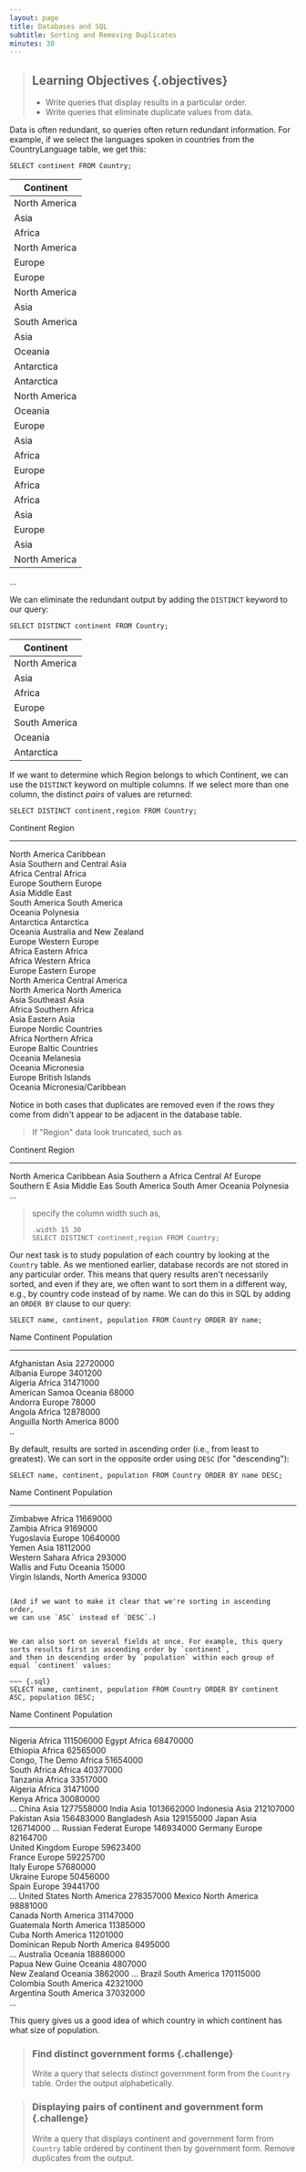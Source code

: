 ```yaml
---
layout: page
title: Databases and SQL
subtitle: Sorting and Removing Duplicates
minutes: 30
---
```

> ## Learning Objectives {.objectives}
>
> *   Write queries that display results in a particular order.
> *   Write queries that eliminate duplicate values from data.

Data is often redundant,
so queries often return redundant information.
For example,
if we select the languages spoken in countries from the CountryLanguage table, 
we get this:

~~~ {.sql}
SELECT continent FROM Country;
~~~


|Continent    |
|-------------|
|North America|
|Asia         |
|Africa       |
|North America|
|Europe       |
|Europe       |
|North America|
|Asia         |
|South America|
|Asia         |
|Oceania      |
|Antarctica   |
|Antarctica   |
|North America|
|Oceania      |
|Europe       |
|Asia         |
|Africa       |
|Europe       |
|Africa       |
|Africa       |
|Asia         |
|Europe       |
|Asia         |
|North America|

...

We can eliminate the redundant output by adding the `DISTINCT` keyword
to our query:

~~~ {.sql}
SELECT DISTINCT continent FROM Country;
~~~

|Continent    |
|-------------|
|North America|
|Asia         |
|Africa       |
|Europe       |
|South America|
|Oceania      |
|Antarctica   |


If we want to determine which Region belongs to which Continent, 
we can use the `DISTINCT` keyword on multiple columns.
If we select more than one column,
the distinct *pairs* of values are returned:

~~~ {.sql}
SELECT DISTINCT continent,region FROM Country;
~~~

Continent        Region                        
---------------  ------------------------------
North America    Caribbean                     
Asia             Southern and Central Asia     
Africa           Central Africa                
Europe           Southern Europe               
Asia             Middle East                   
South America    South America                 
Oceania          Polynesia                     
Antarctica       Antarctica                    
Oceania          Australia and New Zealand     
Europe           Western Europe                
Africa           Eastern Africa                
Africa           Western Africa                
Europe           Eastern Europe                
North America    Central America               
North America    North America                 
Asia             Southeast Asia                
Africa           Southern Africa               
Asia             Eastern Asia                  
Europe           Nordic Countries              
Africa           Northern Africa               
Europe           Baltic Countries              
Oceania          Melanesia                     
Oceania          Micronesia                    
Europe           British Islands               
Oceania          Micronesia/Caribbean  

Notice in both cases that duplicates are removed
even if the rows they come from didn't appear to be adjacent in the database table.

> If "Region" data look truncated, such as
>

Continent        Region    
---------------  ----------
North America    Caribbean 
Asia             Southern a
Africa           Central Af
Europe           Southern E
Asia             Middle Eas
South America    South Amer
Oceania          Polynesia 
...

> specify the column width such as,
>
> ~~~{.sql}
> .width 15 30
> SELECT DISTINCT continent,region FROM Country;
> ~~~


Our next task is to study population of each country by looking at the `Country` table.
As we mentioned earlier,
database records are not stored in any particular order.
This means that query results aren't necessarily sorted,
and even if they are,
we often want to sort them in a different way,
e.g., by country code instead of by name.
We can do this in SQL by adding an `ORDER BY` clause to our query:

~~~ {.sql}
SELECT name, continent, population FROM Country ORDER BY name;
~~~

Name             Continent                       Population
---------------  ------------------------------  ----------
Afghanistan      Asia                            22720000  
Albania          Europe                          3401200   
Algeria          Africa                          31471000  
American Samoa   Oceania                         68000     
Andorra          Europe                          78000     
Angola           Africa                          12878000  
Anguilla         North America                   8000   
..

By default,
results are sorted in ascending order (i.e., from least to greatest).
We can sort in the opposite order using `DESC` (for "descending"):

~~~ {.sql}
SELECT name, continent, population FROM Country ORDER BY name DESC;
~~~~

Name             Continent                       Population
---------------  ------------------------------  ----------
Zimbabwe         Africa                          11669000  
Zambia           Africa                          9169000   
Yugoslavia       Europe                          10640000  
Yemen            Asia                            18112000  
Western Sahara   Africa                          293000    
Wallis and Futu  Oceania                         15000     
Virgin Islands,  North America                   93000   
~~~

(And if we want to make it clear that we're sorting in ascending order,
we can use `ASC` instead of `DESC`.)


We can also sort on several fields at once. For example, this query sorts results first in ascending order by `continent`,
and then in descending order by `population` within each group of equal `continent` values:

~~~ {.sql}
SELECT name, continent, population FROM Country ORDER BY continent ASC, population DESC;
~~~


Name             Continent                       Population
---------------  ------------------------------  ----------
Nigeria          Africa                          111506000 
Egypt            Africa                          68470000  
Ethiopia         Africa                          62565000  
Congo, The Demo  Africa                          51654000  
South Africa     Africa                          40377000  
Tanzania         Africa                          33517000  
Algeria          Africa                          31471000  
Kenya            Africa                          30080000  
...
China            Asia                            1277558000
India            Asia                            1013662000
Indonesia        Asia                            212107000 
Pakistan         Asia                            156483000 
Bangladesh       Asia                            129155000 
Japan            Asia                            126714000 
...
Russian Federat  Europe                          146934000 
Germany          Europe                          82164700  
United Kingdom   Europe                          59623400  
France           Europe                          59225700  
Italy            Europe                          57680000  
Ukraine          Europe                          50456000  
Spain            Europe                          39441700  
...
United States    North America                   278357000 
Mexico           North America                   98881000  
Canada           North America                   31147000  
Guatemala        North America                   11385000  
Cuba             North America                   11201000  
Dominican Repub  North America                   8495000   
...
Australia        Oceania                         18886000  
Papua New Guine  Oceania                         4807000   
New Zealand      Oceania                         3862000 
...
Brazil           South America                   170115000 
Colombia         South America                   42321000  
Argentina        South America                   37032000  
...


This query gives us a good idea of which country in which continent has what size of population.

> ### Find distinct government forms {.challenge}
> Write a query that selects distinct government form from the `Country` table. Order the output alphabetically.

> ### Displaying pairs of continent and government form {.challenge}
>
> Write a query that displays continent and government form from `Country` table ordered by continent then by government form.
> Remove duplicates from the output.

